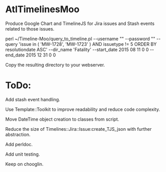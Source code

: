 # AtlTimelinesMoo
Produce Google Chart and TimelineJS for Jira issues and Stash events related to those issues.

perl ~/Timeline-Moo/query_to_timeline.pl --username "<username>" --password "<password>" --query 'issue in ( 'MW-1728', 'MW-1723' ) AND issuetype != 5 ORDER BY resolutiondate ASC' --dir_name 'Fatality' --start_date 2015 08 11 0 0 --end_date 2015 12 31 0 0


Copy the resulting directory to your webserver.

# ToDo:

Add stash event handling.

Use Template::Toolkit to improve readability and reduce code complexity.

Move DateTime object creation to classes from script.

Reduce the size of Timelines::Jira::Issue:create_TJS_json with further abstraction.

Add perldoc.

Add unit testing.

Keep on chooglin.

